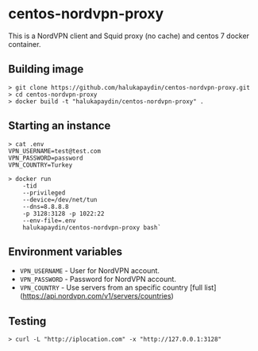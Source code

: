 # centos-nordvpn-proxy
This is a NordVPN client and Squid proxy (no cache) and centos 7 docker container.

## Building image
```
> git clone https://github.com/halukapaydin/centos-nordvpn-proxy.git
> cd centos-nordvpn-proxy
> docker build -t "halukapaydin/centos-nordvpn-proxy" .
```
## Starting an instance

```
> cat .env
VPN_USERNAME=test@test.com
VPN_PASSWORD=password
VPN_COUNTRY=Turkey
```

```
> docker run 
    -tid 
    --privileged 
    --device=/dev/net/tun 
    --dns=8.8.8.8 
    -p 3128:3128 -p 1022:22 
    --env-file=.env 
    halukapaydin/centos-nordvpn-proxy bash` 
```
## Environment variables
  * `VPN_USERNAME`     - User for NordVPN account.
  * `VPN_PASSWORD`     - Password for NordVPN account.
  * `VPN_COUNTRY`     - Use servers from an specific country [full list] (https://api.nordvpn.com/v1/servers/countries)

## Testing
```
> curl -L "http://iplocation.com" -x "http://127.0.0.1:3128"
```


